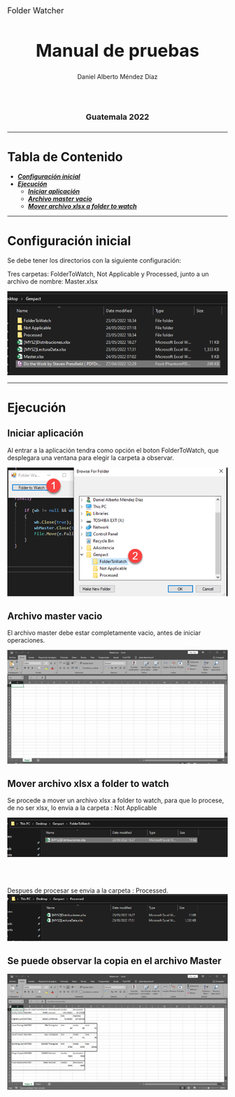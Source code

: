 <p style="font-size: 18px">
Folder Watcher
</p>



<h1 align="center" style="font-size: 40px; font-weight: bold;">Manual de pruebas</h1>


<div align="center">
Daniel Alberto Méndez Díaz
</div>

<br><br>

<h4 align="center" style="font-size: 18px; font-weight: bold;">Guatemala 2022</h4>

---

<h1>Tabla de Contenido</h1>


- [**_Configuración inicial_**](#configuración-inicial)
- [**_Ejecución_**](#ejecución)
  - [**_Iniciar aplicación_**](#iniciar-aplicación)
  - [**_Archivo master vacio_**](#archivo-master-vacio)
  - [**_Mover archivo xlsx a folder to watch_**](#mover-archivo-xlsx-a-folder-to-watch)

---

# **Configuración inicial**

Se debe tener los directorios con la siguiente configuración:

Tres carpetas: FolderToWatch, Not Applicable y Processed, junto a un archivo de nombre: Master.xlsx

!["configuración-inicial"](/images/2.PNG)


---

# **Ejecución**

## **Iniciar aplicación**

Al entrar a la aplicación tendra como opción el boton FolderToWatch, que desplegara una ventana para elegir la carpeta a observar.


!["iniciar-ejecutar"](/images/4.PNG)

## **Archivo master vacio**

El archivo master debe estar completamente vacio, antes de iniciar operaciones.

!["master-vacio"](/images/5.PNG)


## **Mover archivo xlsx a folder to watch**

Se procede a mover un archivo xlsx a folder to watch, para que lo procese, de no ser xlsx, lo envia a la carpeta : Not Applicable

!["to-folder-watch"](/images/6.PNG)
<br><br><br><br>

Despues de procesar se envia a la carpeta : Processed.
!["processed"](/images/8.PNG)


## **Se puede observar la copia en el archivo Master**

!["copymaster"](/images/7.PNG)
